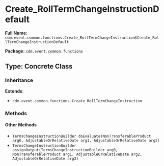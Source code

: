 # Create_RollTermChangeInstructionDefault

**Full Name:** `cdm.event.common.functions.Create_RollTermChangeInstruction$Create_RollTermChangeInstructionDefault`

**Package:** `cdm.event.common.functions`

## Type: Concrete Class

### Inheritance

**Extends:**
- `cdm.event.common.functions.Create_RollTermChangeInstruction`

### Methods

#### Other Methods

- `TermsChangeInstructionBuilder doEvaluate(NonTransferableProduct arg0, AdjustableOrRelativeDate arg1, AdjustableOrRelativeDate arg2)`
- `TermsChangeInstructionBuilder assignOutput(TermsChangeInstructionBuilder arg0, NonTransferableProduct arg1, AdjustableOrRelativeDate arg2, AdjustableOrRelativeDate arg3)`


